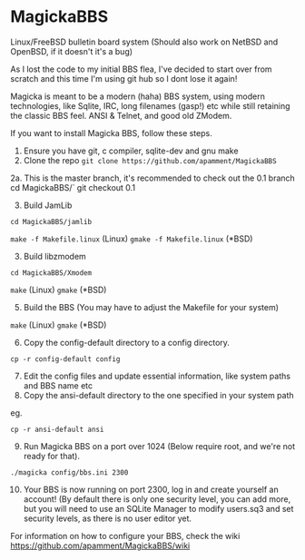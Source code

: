 # MagickaBBS
Linux/FreeBSD bulletin board system (Should also work on NetBSD and OpenBSD, if it doesn't it's a bug)

As I lost the code to my initial BBS flea, I've decided to start over from scratch and this time I'm using git hub so I dont
lose it again!

Magicka is meant to be a modern (haha) BBS system, using modern technologies, like Sqlite, IRC, long filenames (gasp!) etc
while still retaining the classic BBS feel. ANSI & Telnet, and good old ZModem.

If you want to install Magicka BBS, follow these steps.

1. Ensure you have git, c compiler, sqlite-dev and gnu make
2. Clone the repo `git clone https://github.com/apamment/MagickaBBS`

2a. This is the master branch, it's recommended to check out the 0.1 branch
    cd MagickaBBS/`
    git checkout 0.1   


3. Build JamLib

  `cd MagickaBBS/jamlib`
  
 
  `make -f Makefile.linux` (Linux) `gmake -f Makefile.linux` (*BSD)

3. Build libzmodem

  `cd MagickaBBS/Xmodem`
  
 
  `make` (Linux) `gmake` (*BSD)
  
5. Build the BBS (You may have to adjust the Makefile for your system)

  `make` (Linux) `gmake` (*BSD)
     
6. Copy the config-default directory to a config directory.

  `cp -r config-default config`

7. Edit the config files and update essential information, like system paths and BBS name etc
8. Copy the ansi-default directory to the one specified in your system path

  eg.
  
  `cp -r ansi-default ansi`
  
9. Run Magicka BBS on a port over 1024 (Below require root, and we're not ready for that).

  `./magicka config/bbs.ini 2300`
  
10. Your BBS is now running on port 2300, log in and create yourself an account! (By default there is only one security level, you can add more, 
but you will need to use an SQLite Manager to modify users.sq3 and set security levels, as there is no user editor yet.

For information on how to configure your BBS, check the wiki https://github.com/apamment/MagickaBBS/wiki

